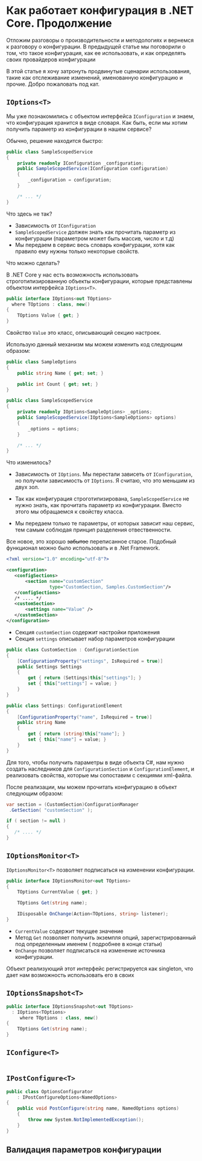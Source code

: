 # Как работает конфигурация в .NET Core. Продолжение

Отложим разговоры о производительности и методологиях и вернемся к разговору о конфигурации.
В предыдущей статье мы поговорили о том, что такое конфигурация, как ее использовать, и как определять своих провайдеров конфигурации

В этой статье я хочу затронуть продвинутые сценарии использования, такие как отслеживание изменений, именованную конфигурацию и прочие. Добро пожаловать под кат.

<cut/>

## ```IOptions<T>```

Мы уже познакомились с объектом интерфейса `IConfiguration` и знаем, что конфигурация хранится в виде словаря. 
Как быть, если мы хотим получить параметр из конфигурации в нашем сервисе?

Обычно, решение находится быстро:

```csharp
public class SampleScopedService
{
    private readonly IConfiguration _configuration;
    public SampleScopedService(IConfiguration configuration)
    {
        _configuration = configuration;
    }

	/* ... */
}
```

Что здесь не так?
+ Зависимость от `IConfiguration`
+ `SampleScopedService` должен знать как прочитать параметр из конфигурации (параметром может быть массив, число и т.д)
+ Мы передаем в сервис весь словарь конфигурации, хотя как правило ему нужны только некоторые свойств.

Что можно сделать?

В .NET Core у нас есть возможность использовать строготипизированную объекты конфигурации, которые представлены объектом интерфейса `IOptions<T>`.

```csharp
public interface IOptions<out TOptions>
  where TOptions : class, new()
{
  	TOptions Value { get; }
}
```

Свойство `Value` это класс, описывающий секцию настроек.

Использую данный механизм мы можем изменить код следующим образом:

```csharp
public class SampleOptions
{
    public string Name { get; set; }

    public int Count { get; set; }  
}

public class SampleScopedService
{
    private readonly IOptions<SampleOptions> _options;
    public SampleScopedService(IOptions<SampleOptions> options)
    {
        _options = options;
    }

	/* ... */
}
```

Что изменилось?
+ Зависимость от `IOptions`. Мы перестали зависеть от `IConfiguration`, но получили зависимость от `IOptions`. Я считаю, что это меньшим из двух зол.

+ Так как конфигурация строготипизирована, `SampleScopedService` не нужно знать, как прочитать параметр из конфигурации. Вместо этого мы обращаемся к свойству класса.

+ Мы передаем только те параметры, от которых зависит наш сервис, тем самым соблюдая принцип разделения отвественности.

Все новое, это хорошо ~~забытое~~ переписанное старое.
Подобный функционал можно было использовать и в .Net Framework.

```xml
<?xml version="1.0" encoding="utf-8"?>

<configuration>
   <configSections>
       <section name="customSection"
                type="CustomSection, Samples.CustomSection"/>
   </configSections>
   /* .... */
   <customSection>
       <settings name="Value" />
   </customSection>
</configuration>
```

- Секция `customSection` содержит настройки приложения
- Секция `settings` описывает набор параметров конфигурации




```csharp
public class CustomSection : ConfigurationSection
{
    [ConfigurationProperty("settings", IsRequired = true)]
    public Settings Settings
    {
        get { return (Settings)this["settings"]; }
        set { this["settings"] = value; }
    }
}

public class Settings: ConfigurationElement
{
    [ConfigurationProperty("name", IsRequired = true)]
    public string Name
    {
        get { return (string)this["name"]; }
        set { this["name"] = value; }
    }
}
```
Для того, чтобы получить параметры в виде объекта C#, нам нужно создать наследников для `ConfigurationSection` и `ConfigurationElement`, и реализовать свойства, которые мы сопоставим с секциями xml-файла.

После реализации, мы можем прочитать конфигурацию в объект следующим образом:

```csharp
var section = (CustomSection)ConfigurationManager
 .GetSection( "customSection" );

if ( section != null )
{
   /* .... */
}
```



## ```IOptionsMonitor<T>```

`IOptionsMonitor<T>` позволяет подписаться на изменении конфигурации.

```csharp
public interface IOptionsMonitor<out TOptions>
{
  	TOptions CurrentValue { get; }

  	TOptions Get(string name);

  	IDisposable OnChange(Action<TOptions, string> listener);
}
```
- `CurrentValue` содержит текущее значение
- Метод `Get` позволяет получить экземпля опций, зарегистрированный под определенным именем ( подробнее в конце статьи)
- `OnChange` позволяет подписаться на изменение источника конфигурации.

Объект реализующий этот интерфейс регистрируется как singleton, что дает нам возможность использовать его в своих 



## ```IOptionsSnapshot<T>```

```csharp
public interface IOptionsSnapshot<out TOptions>
  : IOptions<TOptions>
     where TOptions : class, new()
{
  	TOptions Get(string name);
}
```

## ```IConfigure<T>```

```csharp

```

## ```IPostConfigure<T>```

```csharp
public class OptionsConfigurator
    : IPostConfigureOptions<NamedOptions>
{
    public void PostConfigure(string name, NamedOptions options)
    {
        throw new System.NotImplementedException();
    }
}
```

## Валидация параметров конфигурации

```csharp
```